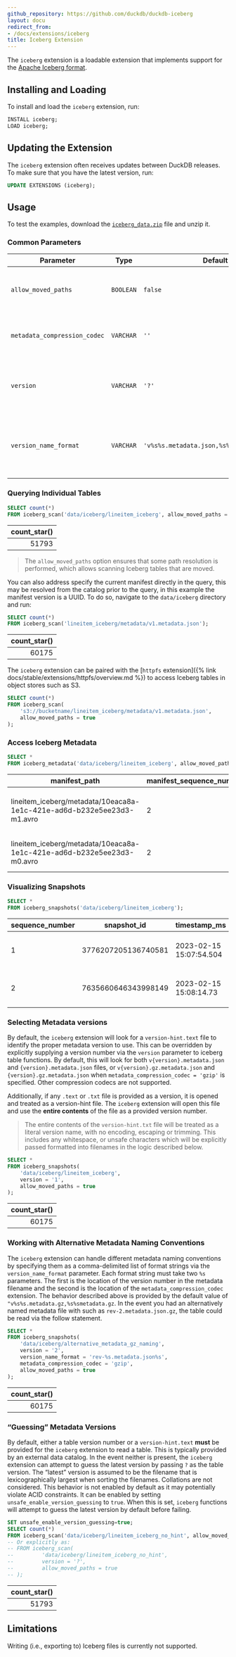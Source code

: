 ```yaml
---
github_repository: https://github.com/duckdb/duckdb-iceberg
layout: docu
redirect_from:
- /docs/extensions/iceberg
title: Iceberg Extension
---
```


The `iceberg` extension is a loadable extension that implements support for the [Apache Iceberg format](https://iceberg.apache.org/).

## Installing and Loading

To install and load the `iceberg` extension, run:

```sql
INSTALL iceberg;
LOAD iceberg;
```

## Updating the Extension

The `iceberg` extension often receives updates between DuckDB releases. To make sure that you have the latest version, run:

```sql
UPDATE EXTENSIONS (iceberg);
```

## Usage

To test the examples, download the [`iceberg_data.zip`](/data/iceberg_data.zip) file and unzip it.

### Common Parameters

| Parameter                    | Type      | Default                                    | Description                                                |
|------------------------------|-----------|--------------------------------------------|------------------------------------------------------------|
| `allow_moved_paths`          | `BOOLEAN` | `false`                                    | Allows scanning Iceberg tables that are moved              |
| `metadata_compression_codec` | `VARCHAR` | `''`                                       | Treats metadata files as when set to `'gzip'`              |
| `version`                    | `VARCHAR` | `'?'`                                      | Provides an explicit version string, hint file or guessing |
| `version_name_format`        | `VARCHAR` | `'v%s%s.metadata.json,%s%s.metadata.json'` | Controls how versions are converted to metadata file names |

### Querying Individual Tables

```sql
SELECT count(*)
FROM iceberg_scan('data/iceberg/lineitem_iceberg', allow_moved_paths = true);
```

| count_star() |
|-------------:|
| 51793        |

> The `allow_moved_paths` option ensures that some path resolution is performed, which allows scanning Iceberg tables that are moved.

You can also address specify the current manifest directly in the query, this may be resolved from the catalog prior to the query, in this example the manifest version is a UUID.
To do so, navigate to the `data/iceberg` directory and run:

```sql
SELECT count(*)
FROM iceberg_scan('lineitem_iceberg/metadata/v1.metadata.json');
```

| count_star() |
|-------------:|
| 60175        |

The `iceberg` extension can be paired with the [`httpfs` extension]({% link docs/stable/extensions/httpfs/overview.md %}) to access Iceberg tables in object stores such as S3.

```sql
SELECT count(*)
FROM iceberg_scan(
    's3://bucketname/lineitem_iceberg/metadata/v1.metadata.json',
    allow_moved_paths = true
);
```

### Access Iceberg Metadata

```sql
SELECT *
FROM iceberg_metadata('data/iceberg/lineitem_iceberg', allow_moved_paths = true);
```

<div class="monospace_table"></div>

|                             manifest_path                              | manifest_sequence_number | manifest_content | status  | content  |                                     file_path                                      | file_format | record_count |
|------------------------------------------------------------------------|--------------------------|------------------|---------|----------|------------------------------------------------------------------------------------|-------------|--------------|
| lineitem_iceberg/metadata/10eaca8a-1e1c-421e-ad6d-b232e5ee23d3-m1.avro | 2                        | DATA             | ADDED   | EXISTING | lineitem_iceberg/data/00041-414-f3c73457-bbd6-4b92-9c15-17b241171b16-00001.parquet | PARQUET     | 51793        |
| lineitem_iceberg/metadata/10eaca8a-1e1c-421e-ad6d-b232e5ee23d3-m0.avro | 2                        | DATA             | DELETED | EXISTING | lineitem_iceberg/data/00000-411-0792dcfe-4e25-4ca3-8ada-175286069a47-00001.parquet | PARQUET     | 60175        |

### Visualizing Snapshots

```sql
SELECT *
FROM iceberg_snapshots('data/iceberg/lineitem_iceberg');
```

<div class="monospace_table"></div>

| sequence_number |     snapshot_id     |      timestamp_ms       |                                         manifest_list                                          |
|-----------------|---------------------|-------------------------|------------------------------------------------------------------------------------------------|
| 1               | 3776207205136740581 | 2023-02-15 15:07:54.504 | lineitem_iceberg/metadata/snap-3776207205136740581-1-cf3d0be5-cf70-453d-ad8f-48fdc412e608.avro |
| 2               | 7635660646343998149 | 2023-02-15 15:08:14.73  | lineitem_iceberg/metadata/snap-7635660646343998149-1-10eaca8a-1e1c-421e-ad6d-b232e5ee23d3.avro |

### Selecting Metadata versions

By default, the `iceberg` extension will look for a `version-hint.text` file to identify the proper metadata version to use. This can be overridden by explicitly supplying a version number via the `version` parameter to iceberg table functions. By default, this will look for both `v{version}.metadata.json` and `{version}.metadata.json` files, or `v{version}.gz.metadata.json` and `{version}.gz.metadata.json` when `metadata_compression_codec = 'gzip'` is specified. Other compression codecs are not supported.

Additionally, if any `.text` or `.txt` file is provided as a version, it is opened and treated as a version-hint file. The `iceberg` extension will open this file and use the **entire contents** of the file as a provided version number.

> The entire contents of the `version-hint.txt` file will be treated as a literal version name, with no encoding, escaping or trimming. This includes any whitespace, or unsafe characters  which will be explicitly passed formatted into filenames in the logic described below.

```sql
SELECT *
FROM iceberg_snapshots(
    'data/iceberg/lineitem_iceberg',
    version = '1',
    allow_moved_paths = true
);
```

| count_star() |
|-------------:|
| 60175        |

### Working with Alternative Metadata Naming Conventions

The `iceberg` extension can handle different metadata naming conventions by specifying them as a comma-delimited list of format strings via the `version_name_format` parameter. Each format string must take two `%s` parameters. The first is the location of the version number in the metadata filename and the second is the location of the `metadata_compression_codec` extension. The behavior described above is provided by the default value of `"v%s%s.metadata.gz,%s%smetadata.gz`. In the event you had an alternatively named metadata file with such as `rev-2.metadata.json.gz`, the table could be read via the follow statement.

```sql
SELECT *
FROM iceberg_snapshots(
    'data/iceberg/alternative_metadata_gz_naming',
    version = '2',
    version_name_format = 'rev-%s.metadata.json%s',
    metadata_compression_codec = 'gzip',
    allow_moved_paths = true
);
```

| count_star() |
|-------------:|
| 60175        |

### “Guessing” Metadata Versions

By default, either a table version number or a `version-hint.text` **must** be provided for the `iceberg` extension to read a table. This is typically provided by an external data catalog. In the event neither is present, the `iceberg` extension can attempt to guess the latest version by passing `?` as the table version. The “latest” version is assumed to be the filename that is lexicographically largest when sorting the filenames. Collations are not considered. This behavior is not enabled by default as it may potentially violate ACID constraints. It can be enabled by setting `unsafe_enable_version_guessing` to `true`. When this is set, `iceberg` functions will attempt to guess the latest version by default before failing.

```sql
SET unsafe_enable_version_guessing=true;
SELECT count(*)
FROM iceberg_scan('data/iceberg/lineitem_iceberg_no_hint', allow_moved_paths = true);
-- Or explicitly as:
-- FROM iceberg_scan(
--         'data/iceberg/lineitem_iceberg_no_hint',
--         version = '?',
--         allow_moved_paths = true
-- );
```

| count_star() |
|-------------:|
| 51793        |

## Limitations

Writing (i.e., exporting to) Iceberg files is currently not supported.
